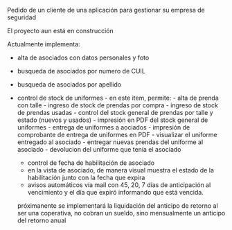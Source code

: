 Pedido de un cliente de una aplicación para gestionar su empresa de seguridad

El proyecto aun está en construcción

Actualmente implementa:

 - alta de asociados con datos personales y foto
 - busqueda de asociados por numero de CUIL
 - busqueda de asociados por apellido
 - control de stock de uniformes
       - en este item, permite:
                               - alta de prenda con talle
                               - ingreso de stock de prendas por compra
                               - ingreso de stock de prendas usadas
                               - control del stock general de prendas por talle y estado (nuevos y usados)
                               - impresión en PDF del stock general de uniformes
                               - entrega de uniformes a aociados
                               - impresión de comprobante de entrega de uniformes en PDF
                               - visualizar el uniforme entregado al asociado
                               - entregar nuevas prendas del uniforme al asociado
                               - devolucion del uniforme que tenía el asociado

   - control de fecha de habilitación de asociado
   - en la vista de asociado, de manera visual muestra el estado de la habilitación junto con la fecha que expira
   - avisos automáticos vía mail con 45, 20, 7 días de anticipación al vencimiento y el día que expiró informando que está vencida.
  

   próximanente se implementará la liquidación del anticipo de retorno
   al ser una coperativa, no cobran un sueldo, sino mensualmente un anticipo del retorno anual
   
        
